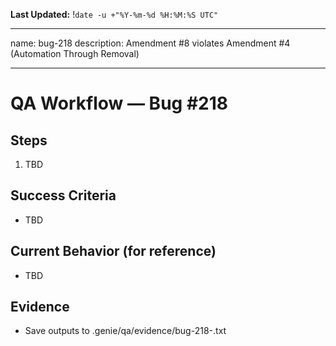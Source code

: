 **Last Updated:** !`date -u +"%Y-%m-%d %H:%M:%S UTC"`

---
name: bug-218
description: Amendment #8 violates Amendment #4 (Automation Through Removal)

---

# QA Workflow — Bug #218

## Steps
1. TBD

## Success Criteria
- TBD

## Current Behavior (for reference)
- TBD

## Evidence
- Save outputs to .genie/qa/evidence/bug-218-<timestamp>.txt
